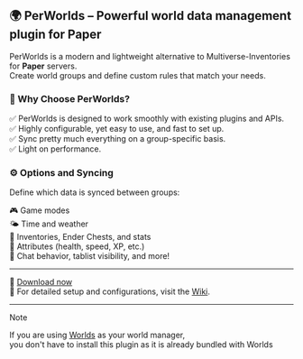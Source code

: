 ## 🌍 PerWorlds – Powerful world data management plugin for Paper

PerWorlds is a modern and lightweight alternative to Multiverse-Inventories for **Paper** servers.  
Create world groups and define custom rules that match your needs.

### 🔹 Why Choose PerWorlds?

✅ PerWorlds is designed to work smoothly with existing plugins and APIs.  
✅️ Highly configurable, yet easy to use, and fast to set up.  
✅ Sync pretty much everything on a group-specific basis.  
✅ Light on performance.

### ⚙️ Options and Syncing

Define which data is synced between groups:

🎮 Game modes  
🌤️ Time and weather  
🎒 Inventories, Ender Chests, and stats  
🧬 Attributes (health, speed, XP, etc.)  
💬 Chat behavior, tablist visibility, and more!

---

🔗 [Download now](https://modrinth.com/project/lpfQmSV2)  
📘 For detailed setup and configurations, visit the [Wiki](https://thenextlvl.net/docs/worlds/per-worlds).

---

> [!NOTE]
> If you are using [Worlds](https://modrinth.com/project/gBIw3Gvy) as your world manager,  
> you don't have to install this plugin as it is already bundled with Worlds
